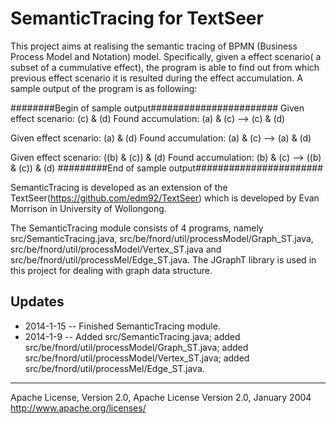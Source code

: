 SemanticTracing for TextSeer 
=======================

This project aims at realising the semantic tracing of BPMN (Business Process Model and Notation) model. Specifically, given a effect scenario( a subset of a cummulative effect), the program is able to find out from which previous effect scenario it is resulted  during the effect accumulation. A sample output of the program is as following:

########Begin of sample output#######################
Given effect scenario: (c) & (d)
Found accumulation:  (a) & (c) --> (c) & (d)

Given effect scenario: (a) & (d)
Found accumulation:  (a) & (c) --> (a) & (d)

Given effect scenario: ((b) & (c)) & (d)
Found accumulation:  (b) & (c) --> ((b) & (c)) & (d)
#########End of sample output#######################


SemanticTracing is developed as an extension of the TextSeer(https://github.com/edm92/TextSeer) which is developed by Evan Morrison in University of Wollongong. 

The SemanticTracing module consists of 4 programs, namely src/SemanticTracing.java, src/be/fnord/util/processModel/Graph_ST.java, src/be/fnord/util/processModel/Vertex_ST.java and src/be/fnord/util/processMel/Edge_ST.java. The JGraphT library is used in this project for dealing with graph data structure. 

Updates
-------
 - 2014-1-15 -- Finished SemanticTracing module.
 - 2014-1-9  -- Added src/SemanticTracing.java; 
 		added src/be/fnord/util/processModel/Graph_ST.java; 
		added src/be/fnord/util/processModel/Vertex_ST.java;
		added src/be/fnord/util/processMel/Edge_ST.java.  


--------------------------------------------------
 Apache License, Version 2.0, Apache License Version 2.0, January 2004 http://www.apache.org/licenses/
